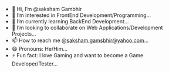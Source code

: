 - 👋 Hi, I’m @saksham Gambhir
- 👀 I’m interested in FrontEnd Development/Programming...
- 🌱 I’m currently learning BackEnd Development...
- 💞️ I’m looking to collaborate on Web Applications/Development Projects...
- 📫 How to reach me @saksham.gamsbhir@yahoo.com...
- 😄 Pronouns: He/Him...
- ⚡ Fun fact: I love Gaming and want to become a Game Developer/Tester...

<!---
sakshamGambhr/sakshamGambhr is a ✨ special ✨ repository because its `README.md` (this file) appears on your GitHub profile.
You can click the Preview link to take a look at your changes.
--->
